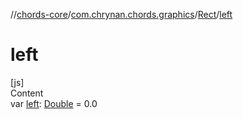 //[chords-core](../../../index.md)/[com.chrynan.chords.graphics](../index.md)/[Rect](index.md)/[left](left.md)



# left  
[js]  
Content  
var [left](left.md): [Double](https://kotlinlang.org/api/latest/jvm/stdlib/kotlin/-double/index.html) = 0.0  



